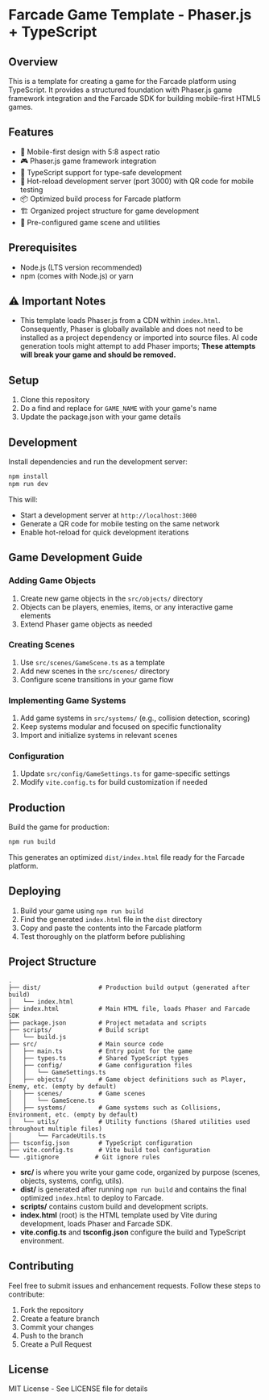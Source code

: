 # Farcade Game Template - Phaser.js + TypeScript

## Overview

This is a template for creating a game for the Farcade platform using TypeScript. It provides a structured foundation with Phaser.js game framework integration and the Farcade SDK for building mobile-first HTML5 games.

## Features

- 📱 Mobile-first design with 5:8 aspect ratio
- 🎮 Phaser.js game framework integration
- 🔧 TypeScript support for type-safe development
- 🔄 Hot-reload development server (port 3000) with QR code for mobile testing
- 📦 Optimized build process for Farcade platform
- 🏗️ Organized project structure for game development
- 🎨 Pre-configured game scene and utilities

## Prerequisites

- Node.js (LTS version recommended)
- npm (comes with Node.js) or yarn

## ⚠️ Important Notes

- This template loads Phaser.js from a CDN within `index.html`. Consequently, Phaser is globally available and does not need to be installed as a project dependency or imported into source files. AI code generation tools might attempt to add Phaser imports; **These attempts will break your game and should be removed.**

## Setup

1. Clone this repository
2. Do a find and replace for `GAME_NAME` with your game's name
3. Update the package.json with your game details

## Development

Install dependencies and run the development server:

```bash
npm install
npm run dev
```

This will:

- Start a development server at `http://localhost:3000`
- Generate a QR code for mobile testing on the same network
- Enable hot-reload for quick development iterations

## Game Development Guide

### Adding Game Objects

1. Create new game objects in the `src/objects/` directory
2. Objects can be players, enemies, items, or any interactive game elements
3. Extend Phaser game objects as needed

### Creating Scenes

1. Use `src/scenes/GameScene.ts` as a template
2. Add new scenes in the `src/scenes/` directory
3. Configure scene transitions in your game flow

### Implementing Game Systems

1. Add game systems in `src/systems/` (e.g., collision detection, scoring)
2. Keep systems modular and focused on specific functionality
3. Import and initialize systems in relevant scenes

### Configuration

1. Update `src/config/GameSettings.ts` for game-specific settings
2. Modify `vite.config.ts` for build customization if needed

## Production

Build the game for production:

```bash
npm run build
```

This generates an optimized `dist/index.html` file ready for the Farcade platform.

## Deploying

1. Build your game using `npm run build`
2. Find the generated `index.html` file in the `dist` directory
3. Copy and paste the contents into the Farcade platform
4. Test thoroughly on the platform before publishing

## Project Structure

```
.
├── dist/                # Production build output (generated after build)
│   └── index.html
├── index.html           # Main HTML file, loads Phaser and Farcade SDK
├── package.json         # Project metadata and scripts
├── scripts/             # Build script
│   └── build.js
├── src/                 # Main source code
│   ├── main.ts          # Entry point for the game
│   ├── types.ts         # Shared TypeScript types
│   ├── config/          # Game configuration files
│   │   └── GameSettings.ts
│   ├── objects/         # Game object definitions such as Player, Enemy, etc. (empty by default)
│   ├── scenes/          # Game scenes
│   │   └── GameScene.ts
│   ├── systems/         # Game systems such as Collisions, Environment, etc. (empty by default)
│   └── utils/           # Utility functions (Shared utilities used throughout multiple files)
│       └── FarcadeUtils.ts
├── tsconfig.json        # TypeScript configuration
├── vite.config.ts       # Vite build tool configuration
└── .gitignore          # Git ignore rules
```

- **src/** is where you write your game code, organized by purpose (scenes, objects, systems, config, utils).
- **dist/** is generated after running `npm run build` and contains the final optimized `index.html` to deploy to Farcade.
- **scripts/** contains custom build and development scripts.
- **index.html** (root) is the HTML template used by Vite during development, loads Phaser and Farcade SDK.
- **vite.config.ts** and **tsconfig.json** configure the build and TypeScript environment.

## Contributing

Feel free to submit issues and enhancement requests. Follow these steps to contribute:

1. Fork the repository
2. Create a feature branch
3. Commit your changes
4. Push to the branch
5. Create a Pull Request

## License

MIT License - See LICENSE file for details
